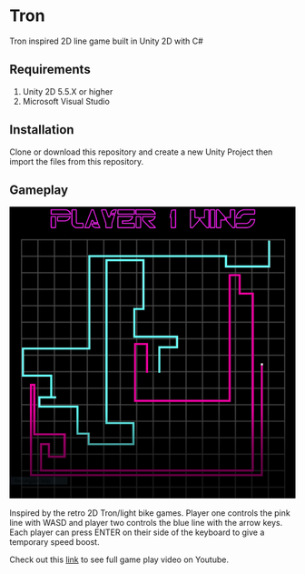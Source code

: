 # Tron
Tron inspired 2D line game built in Unity 2D with C#

## Requirements 
1. Unity 2D 5.5.X or higher
2. Microsoft Visual Studio

## Installation
Clone or download this repository and create a new Unity Project then import the files from this repository. 

## Gameplay 
![alt text](https://github.com/RaceMahoney/Tron/blob/master/Tron_Screenshot.PNG)

Inspired by the retro 2D Tron/light bike games. Player one controls the pink line with WASD and player two controls the blue line with the arrow keys. Each player can press ENTER on their side of the keyboard to give a temporary speed boost.

Check out this [link](https://www.youtube.com/watch?v=Lt5nbOeCIKw) to see full game play video on Youtube.
